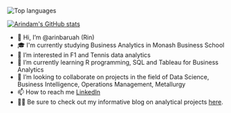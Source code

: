 <!---![Github stats](https://github-readme-stats.vercel.app/api?username=arinbaruah)--->
![Top languages](https://github-readme-stats.vercel.app/api/top-langs/?username=arinbaruah&hide=html,jupyter%20notebook,JavaScript,PostScript,SCSS,Less&layout=compact&langs_count=10)

[![Arindam's GitHub stats](https://github-readme-stats.vercel.app/api/wakatime?username=arinbaruah)](https://github.com/arinbaruah/github-readme-stats)


- 👋 Hi, I’m @arinbaruah (Rin)
- 🎓 I'm currently studying Business Analytics in Monash Business School
- 👀 I’m interested in F1 and Tennis data analytics  
- 🌱 I’m currently learning R programming, SQL and Tableau for Business Analytics
- 💞️ I’m looking to collaborate on projects in the field of Data Science, Business Intelligence, Operations Management, Metallurgy 
- 📫 How to reach me [LinkedIn](https://www.linkedin.com/in/arindam-baruah/)
- 🕵️‍♂️ Be sure to check out my informative blog on analytical projects [here](https://arinbaruah.github.io/Rinsights_blog/).

<!---
arinbaruah/arinbaruah is a ✨ special ✨ repository because its `README.md` (this file) appears on your GitHub profile.
You can click the Preview link to take a look at your changes.
--->
